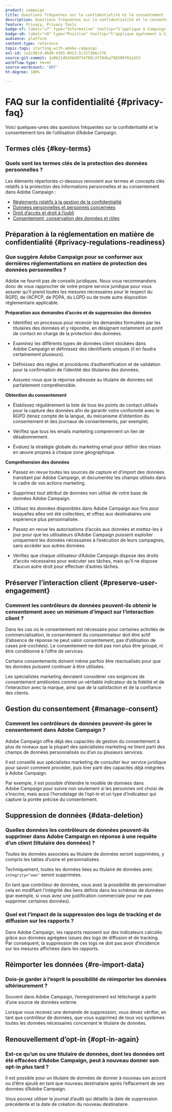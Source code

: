 ```yaml
---
product: campaign
title: Questions fréquentes sur la confidentialité et le consentement
description: Questions fréquentes sur la confidentialité et le consentement
feature: Privacy, Privacy Tools
badge-v7: label="v7" type="Informative" tooltip="S’applique à Campaign Classic v7"
badge-v8: label="v8" type="Positive" tooltip="S’applique également à Campaign v8"
audience: platform
content-type: reference
topic-tags: starting-with-adobe-campaign
exl-id: ce2c90cd-46d9-4365-8013-5c1273b6c176
source-git-commit: 3a9b21d626b60754789c3f594ba798309f62a553
workflow-type: tm+mt
source-wordcount: '807'
ht-degree: 100%

---
```


# FAQ sur la confidentialité {#privacy-faq}



Voici quelques-unes des questions fréquentes sur la confidentialité et le consentement lors de l’utilisation d’Adobe Campaign.

## Termes clés {#key-terms}

### Quels sont les termes clés de la protection des données personnelles ?

Les éléments répertoriés ci-dessous renvoient aux termes et concepts clés relatifs à la protection des informations personnelles et au consentement dans Adobe Campaign :

* [Règlements relatifs à la gestion de la confidentialité](../../platform/using/privacy-management.md#privacy-management-regulations)
* [Données personnelles et personnes concernées](../../platform/using/privacy-and-recommendations.md#personal-data)
* [Droit d’accès et droit à l’oubli](../../platform/using/privacy-management.md#right-access-forgotten)
* [Consentement, conservation des données et rôles](../../platform/using/privacy-management.md#consent-retention-roles)

## Préparation à la réglementation en matière de confidentialité {#privacy-regulations-readiness}

### Que suggère Adobe Campaign pour se conformer aux dernières réglementations en matière de protection des données personnelles ?

Adobe ne fournit pas de conseils juridiques. Nous vous recommandons donc de vous rapprocher de votre propre service juridique pour vous assurer qu’il prend toutes les mesures nécessaires pour le respect du RGPD, de l’ACPCP, de PDPA, du LGPD ou de toute autre disposition réglementaire applicable.

**Préparation aux demandes d’accès et de suppression des données**

* Identifiez un processus pour recevoir les demandes formulées par les titulaires des données et y répondre, en désignant notamment un point de contact en charge de la protection des données.

* Examinez les différents types de données client stockées dans Adobe Campaign et définissez des identifiants uniques (il en faudra certainement plusieurs).

* Définissez des règles et procédures d’authentification et de validation pour la confirmation de l’identité des titulaires des données.

* Assurez-vous que la réponse adressée au titulaire de données est parfaitement compréhensible.

**Obtention du consentement**

* Établissez régulièrement la liste de tous les points de contact utilisés pour la capture des données afin de garantir votre conformité avec le RGPD (tenez compte de la langue, du mécanisme d’obtention du consentement et des journaux de consentements, par exemple).

* Vérifiez que tous les emails marketing comprennent un lien de désabonnement.

* Évaluez la stratégie globale du marketing email pour définir des mises en œuvre propres à chaque zone géographique.

**Compréhension des données**

* Passez en revue toutes les sources de capture et d’import des données transitant par Adobe Campaign, et documentez les champs utilisés dans le cadre de vos actions marketing.

* Supprimez tout attribut de données non utilisé de votre base de données Adobe Campaign.

* Utilisez les données disponibles dans Adobe Campaign aux fins pour lesquelles elles ont été collectées, et offrez aux destinataires une expérience plus personnalisée.

* Passez en revue les autorisations d’accès aux données et mettez-les à jour pour que les utilisateurs d’Adobe Campaign puissent exploiter uniquement les données nécessaires à l’exécution de leurs campagnes, sans accéder aux autres données.

* Vérifiez que chaque utilisateur d’Adobe Campaign dispose des droits d’accès nécessaires pour exécuter ses tâches, mais qu’il ne dispose d’aucun autre droit pour effectuer d’autres tâches.

## Préserver l’interaction client {#preserve-user-engagement}

### Comment les contrôleurs de données peuvent-ils obtenir le consentement avec un minimum d’impact sur l’interaction client ?

Dans les cas où le consentement est nécessaire pour certaines activités de commercialisation, le consentement du consommateur doit être actif (l’absence de réponse ne peut valoir consentement, pas d’utilisation de cases pré-cochées). Le consentement ne doit pas non plus être groupé, ni être conditionné à l’offre de services.

Certains consentements doivent même parfois être réactualisés pour que les données puissent continuer à être utilisées.

Les spécialistes marketing devraient considérer ces exigences de consentement améliorées comme un véritable indicateur de la fidélité et de l’interaction avec la marque, ainsi que de la satisfaction et de la confiance des clients.

## Gestion du consentement {#manage-consent}

### Comment les contrôleurs de données peuvent-ils gérer le consentement dans Adobe Campaign ?

Adobe Campaign offre déjà des capacités de gestion du consentement à plus de niveaux que la plupart des spécialistes marketing ne tirent parti des champs de données personnalisés ou d’un ou plusieurs services.

Il est conseillé aux spécialistes marketing de consulter leur service juridique pour savoir comment procéder, puis tirer parti des capacités déjà intégrées à Adobe Campaign.

Par exemple, il est possible d’étendre le modèle de données dans Adobe Campaign pour suivre non seulement si les personnes ont choisi de s’inscrire, mais aussi l’horodatage de l’opt-in et un type d’indicateur qui capture la portée précise du consentement.

## Suppression de données {#data-deletion}

### Quelles données les contrôleurs de données peuvent-ils supprimer dans Adobe Campaign en réponse à une requête d’un client (titulaire des données) ?

Toutes les données associées au titulaire de données seront supprimées, y compris les tables d’usine et personnalisées.

Techniquement, toutes les données liées au titulaire de données avec `integrity="own"` seront supprimées.

En tant que contrôleur de données, vous avez la possibilité de personnaliser cela en modifiant l’intégrité des liens définis dans les schémas de données (par exemple, si vous avez une justification commerciale pour ne pas supprimer certaines données).

### Quel est l’impact de la suppression des logs de tracking et de diffusion sur les rapports ?

Dans Adobe Campaign, les rapports reposent sur des indicateurs calculés grâce aux données agrégées issues des logs de diffusion et de tracking. Par conséquent, la suppression de ces logs ne doit pas avoir d’incidence sur les mesures affichées dans les rapports.

## Réimporter les données {#re-import-data}

### Dois-je garder à l’esprit la possibilité de réimporter les données ultérieurement ?

Souvent dans Adobe Campaign, l’enregistrement est téléchargé à partir d’une source de données externe.

Lorsque vous recevez une demande de suppression, vous devez vérifier, en tant que contrôleur de données, que vous supprimez de tous vos systèmes toutes les données nécessaires concernant le titulaire de données.

## Renouvellement d’opt-in {#opt-in-again}

### Est-ce qu’un ou une titulaire de données, dont les données ont été effacées d’Adobe Campaign, peut à nouveau donner son opt-in plus tard ?

Il est possible pour un titulaire de données de donner à nouveau son accord ou d’être ajouté en tant que nouveau destinataire après l’effacement de ses données d’Adobe Campaign.

Vous pouvez utiliser le journal d’audit qui détaille la date de suppression précédente et la date de création du nouveau destinataire.
